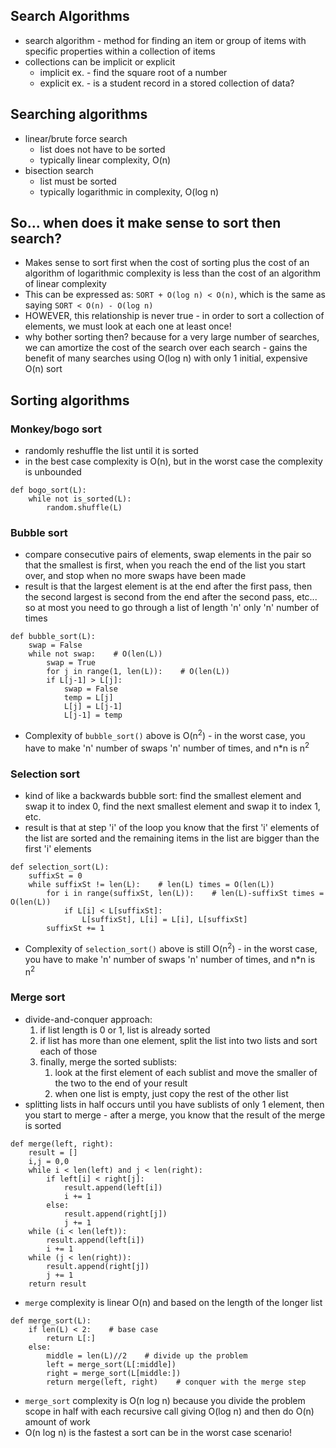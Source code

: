## Search Algorithms
- search algorithm - method for finding an item or group of items with specific properties within a collection of items
- collections can be implicit or explicit
	- implicit ex. - find the square root of a number
	- explicit ex. - is a student record in a stored collection of data?

## Searching algorithms
- linear/brute force search
	- list does not have to be sorted
	- typically linear complexity, O(n)
- bisection search
	- list must be sorted
	- typically logarithmic in complexity, O(log n)

## So... when does it make sense to sort then search?
- Makes sense to sort first when the cost of sorting plus the cost of an algorithm of logarithmic complexity is less than the cost of an algorithm of linear complexity
- This can be expressed as: `SORT + O(log n) < O(n)`, which is the same as saying `SORT < O(n) - O(log n)`
- HOWEVER, this relationship is never true - in order to sort a collection of elements, we must look at each one at least once!
- why bother sorting then? because for a very large number of searches, we can amortize the cost of the search over each search - gains the benefit of many searches using O(log n) with only 1 initial, expensive O(n) sort

## Sorting algorithms
### Monkey/bogo sort
- randomly reshuffle the list until it is sorted
- in the best case complexity is O(n), but in the worst case the complexity is unbounded
```bogo_sort
def bogo_sort(L):
	while not is_sorted(L):
		random.shuffle(L)
```
### Bubble sort
- compare consecutive pairs of elements, swap elements in the pair so that the smallest is first, when you reach the end of the list you start over, and stop when no more swaps have been made
- result is that the largest element is at the end after the first pass, then the second largest is second from the end after the second pass, etc... so at most you need to go through a list of length 'n' only 'n' number of times
```bubble_sort
def bubble_sort(L):
	swap = False
	while not swap:    # O(len(L))
		swap = True
		for j in range(1, len(L)):    # O(len(L))
		if L[j-1] > L[j]:
			swap = False
			temp = L[j]
			L[j] = L[j-1]
			L[j-1] = temp
```
- Complexity of `bubble_sort()` above is O(n<sup>2</sup>) - in the worst case, you have to make 'n' number of swaps 'n' number of times, and n\*n is n<sup>2</sup>
### Selection sort
- kind of like a backwards bubble sort: find the smallest element and swap it to index 0, find the next smallest element and swap it to index 1, etc.
- result is that at step 'i' of the loop you know that the first 'i' elements of the list are sorted and the remaining items in the list are bigger than the first 'i' elements
```selection_sort
def selection_sort(L):
	suffixSt = 0
	while suffixSt != len(L):    # len(L) times = O(len(L))
		for i in range(suffixSt, len(L)):    # len(L)-suffixSt times = O(len(L))
			if L[i] < L[suffixSt]:
				L[suffixSt], L[i] = L[i], L[suffixSt]
		suffixSt += 1
```
- Complexity of `selection_sort()` above is still O(n<sup>2</sup>) - in the worst case, you have to make 'n' number of swaps 'n' number of times, and n\*n is n<sup>2</sup>
### Merge sort
- divide-and-conquer approach:
	1. if list length is 0 or 1, list is already sorted
	2. if list has more than one element, split the list into two lists and sort each of those
	3. finally, merge the sorted sublists:
		1. look at the first element of each sublist and move the smaller of the two to the end of your result
		2. when one list is empty, just copy the rest of the other list
- splitting lists in half occurs until you have sublists of only 1 element, then you start to merge - after a merge, you know that the result of the merge is sorted
```merge
def merge(left, right):
	result = []
	i,j = 0,0
	while i < len(left) and j < len(right):
		if left[i] < right[j]:
			result.append(left[i])
			i += 1
		else:
			result.append(right[j])
			j += 1
	while (i < len(left)):
		result.append(left[i])
		i += 1
	while (j < len(right)):
		result.append(right[j])
		j += 1
	return result
```
- `merge` complexity is linear O(n) and based on the length of the longer list
```merge_sort
def merge_sort(L):
	if len(L) < 2:    # base case
		return L[:]
	else:
		middle = len(L)//2    # divide up the problem
		left = merge_sort(L[:middle])
		right = merge_sort(L[middle:])
		return merge(left, right)    # conquer with the merge step
```
- `merge_sort` complexity is O(n log n) because you divide the problem scope in half with each recursive call giving O(log n) and then do O(n) amount of work
- O(n log n) is the fastest a sort can be in the worst case scenario!